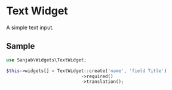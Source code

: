 # Text Widget

A simple text input.

## Sample
```php
use Sanjab\Widgets\TextWidget;

$this->widgets[] = TextWidget::create('name', 'field Title')
                            ->required()
                            ->translation();
```
